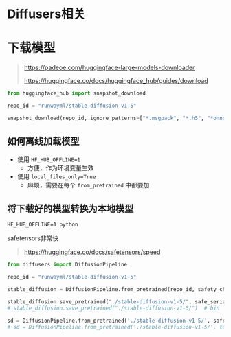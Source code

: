 # Diffusers相关

# 下载模型

> https://padeoe.com/huggingface-large-models-downloader
>
> https://huggingface.co/docs/huggingface_hub/guides/download

```python
from huggingface_hub import snapshot_download

repo_id = "runwayml/stable-diffusion-v1-5"

snapshot_download(repo_id, ignore_patterns=["*.msgpack", "*.h5", "*onnx*"], resume_download=True)
```

## 如何离线加载模型
+ 使用 `HF_HUB_OFFLINE=1`
  + 方便，作为环境变量生效
+ 使用 `local_files_only=True`
  + 麻烦，需要在每个 `from_pretrained` 中都要加

## 将下载好的模型转换为本地模型

```shell
HF_HUB_OFFLINE=1 python
```

safetensors非常快
> https://huggingface.co/docs/safetensors/speed

```python
from diffusers import DiffusionPipeline

repo_id = "runwayml/stable-diffusion-v1-5"

stable_diffusion = DiffusionPipeline.from_pretrained(repo_id, safety_checker=None, use_safetensors=True)

stable_diffusion.save_pretrained("./stable-diffusion-v1-5/", safe_serialization=True)  # safetensors, recommended
# stable_diffusion.save_pretrained("./stable-diffusion-v1-5/")  # bin

sd = DiffusionPipeline.from_pretrained('./stable-diffusion-v1-5/', safety_checker=None)
# sd = DiffusionPipeline.from_pretrained('./stable-diffusion-v1-5/', torch_dtype=torch.float16, safety_checker=None)  # fp16
```
